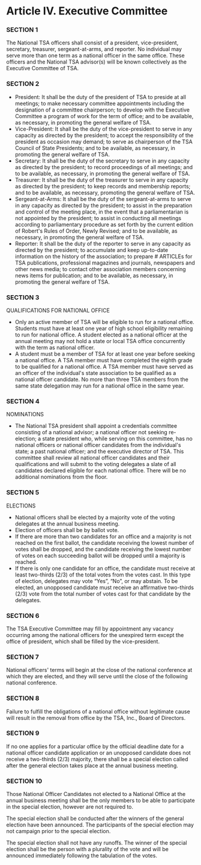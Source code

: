 # Article IV. Executive Committee

### SECTION 1

The National TSA officers shall consist of a president, vice-president, secretary, treasurer, sergeant-at-arms, and reporter. No individual may serve more than one term as a national officer in the same office. These officers and the National TSA advisor\(s\) will be known collectively as the Executive Committee of TSA.

### SECTION 2

* President: It shall be the duty of the president of TSA to preside at all meetings; to make necessary committee appointments including the designation of a committee chairperson; to develop with the Executive Committee a program of work for the term of office; and to be available, as necessary, in promoting the general welfare of TSA.
* Vice-President: It shall be the duty of the vice-president to serve in any capacity as directed by the president; to accept the responsibility of the president as occasion may demand; to serve as chairperson of the TSA Council of State Presidents; and to be available, as necessary, in promoting the general welfare of TSA.
* Secretary: It shall be the duty of the secretary to serve in any capacity as directed by the president; to record proceedings of all meetings; and to be available, as necessary, in promoting the general welfare of TSA.
* Treasurer: It shall be the duty of the treasurer to serve in any capacity as directed by the president; to keep records and membership reports; and to be available, as necessary, promoting the general welfare of TSA.
* Sergeant-at-Arms: It shall be the duty of the sergeant-at-arms to serve in any capacity as directed by the president; to assist in the preparation and control of the meeting place, in the event that a parliamentarian is not appointed by the president; to assist in conducting all meetings according to parliamentary procedure as set forth by the current edition of Robert's Rules of Order, Newly Revised; and to be available, as necessary, in promoting the general welfare of TSA.
* Reporter: It shall be the duty of the reporter to serve in any capacity as directed by the president; to accumulate and keep up-to-date information on the history of the association; to prepare \# ARTICLEs for TSA publications, professional magazines and journals, newspapers and other news media; to contact other association members concerning news items for publication; and to be available, as necessary, in promoting the general welfare of TSA.

### SECTION 3

QUALIFICATIONS FOR NATIONAL OFFICE

* Only an active member of TSA will be eligible to run for a national office. Students must have at least one year of high school eligibility remaining to run for national office. A student elected as a national officer at the annual meeting may not hold a state or local TSA office concurrently with the term as national officer.
* A student must be a member of TSA for at least one year before seeking a national office. A TSA member must have completed the eighth grade to be qualified for a national office. A TSA member must have served as an officer of the individual's state association to be qualified as a national officer candidate. No more than three TSA members from the same state delegation may run for a national office in the same year.

### SECTION 4

NOMINATIONS

* The National TSA president shall appoint a credentials committee consisting of a national advisor; a national officer not seeking re-election; a state president who, while serving on this committee, has no national officers or national officer candidates from the individual's state; a past national officer; and the executive director of TSA. This committee shall review all national officer candidates and their qualifications and will submit to the voting delegates a slate of all candidates declared eligible for each national office. There will be no additional nominations from the floor.

### SECTION 5

ELECTIONS

* National officers shall be elected by a majority vote of the voting delegates at the annual business meeting.
* Election of officers shall be by ballot vote.
* If there are more than two candidates for an office and a majority is not reached on the first ballot, the candidate receiving the lowest number of votes shall be dropped, and the candidate receiving the lowest number of votes on each succeeding ballot will be dropped until a majority is reached.
* If there is only one candidate for an office, the candidate must receive at least two-thirds \(2/3\) of the total votes from the votes cast. In this type of election, delegates may vote “Yes”, “No”, or may abstain. To be elected, an unopposed candidate must receive an affirmative two-thirds \(2/3\) vote from the total number of votes cast for that candidate by the delegates.

### SECTION 6

The TSA Executive Committee may fill by appointment any vacancy occurring among the national officers for the unexpired term except the office of president, which shall be filled by the vice-president.

### SECTION 7

National officers' terms will begin at the close of the national conference at which they are elected, and they will serve until the close of the following national conference.

### SECTION 8

Failure to fulfill the obligations of a national office without legitimate cause will result in the removal from office by the TSA, Inc., Board of Directors.

### SECTION 9

If no one applies for a particular office by the official deadline date for a national officer candidate application or an unopposed candidate does not receive a two-thirds \(2/3\) majority, there shall be a special election called after the general election takes place at the annual business meeting.

### SECTION 10

Those National Officer Candidates not elected to a National Office at the annual business meeting shall be the only members to be able to participate in the special election, however are not required to.

The special election shall be conducted after the winners of the general election have been announced. The participants of the special election may not campaign prior to the special election.

The special election shall not have any runoffs. The winner of the special election shall be the person with a plurality of the vote and will be announced immediately following the tabulation of the votes.

